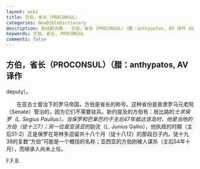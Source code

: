 ```yaml
---
layout: wiki
title: 方伯，省长（PROCONSUL）
categories: NewBibleDictionary
description: 圣经新词典 - 方伯，省长（PROCONSUL）（腊：anthypatos, AV 译作 deputy）
keywords: 方伯，省长, PROCONSUL
comments: false
---
```


## 方伯，省长（PROCONSUL）（腊：anthypatos, AV 译作

deputy）。

　　在亚古士督治下的罗马帝国，方伯是省长的称号。这种省份是直隶罗马元老院（Senate）管治的，因为它们不需要驻兵。新约提及的方伯有：居比路的*士求保罗（L. Segius Paullus）。当保罗和巴拿巴约于主后47年抵达该岛时，他是当地的方伯（徒十三7）；另一位是亚该亚的*迦流（L. Junius Gallio），他执政的时期（主后51-2）正是保罗在哥林多逗留共十八个月（徒十八12）的那段日子内。徒十九38的复数“方伯”可能是一个概括的名称；亚西亚的方伯刚被人谋杀（主后54年十月），而继承人尚未上任。

F.F.B.






